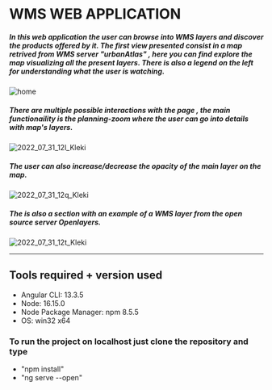 # WMS WEB APPLICATION

##### In this web application the user can browse into WMS layers and discover the products offered by it. The first view presented consist in a map retrived from WMS server "urbanAtlas" , here you can find explore the map visualizing all the present layers. There is also a legend on the left for understanding what the user is watching.


![home](https://user-images.githubusercontent.com/72390465/182045180-4b82b99a-58ce-4a5c-b7ef-7f8d67a496dc.png)

##### There are multiple possible interactions with the page , the main functionaility is the planning-zoom where the user can go into details with map's layers.

![2022_07_31_12l_Kleki](https://user-images.githubusercontent.com/72390465/182045426-df519403-a48b-4600-8af8-e2608332e229.png)

##### The user can also increase/decrease the opacity of the main layer on the map.

![2022_07_31_12q_Kleki](https://user-images.githubusercontent.com/72390465/182045610-124a93d3-34f5-4ca9-bdda-ecb97e43a23f.png)

##### The is also a section with an example of a WMS layer from the open source server Openlayers.

![2022_07_31_12t_Kleki](https://user-images.githubusercontent.com/72390465/182045735-bd91e0b5-33f6-4d4c-9edc-18ef6f8cd7a8.png)

****************************
## Tools required + version used
 - Angular CLI: 13.3.5
 - Node: 16.15.0
 - Node Package Manager: npm 8.5.5
 - OS: win32 x64

### To run the project on localhost just clone the repository and type 
 - "npm install" 
 - "ng serve --open"
